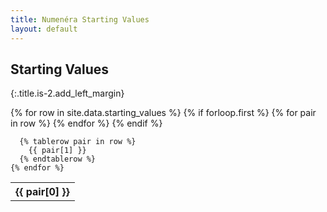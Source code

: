 ```yaml
---
title: Numenéra Starting Values
layout: default
---
```


## Starting Values
{:.title.is-2.add_left_margin} 

<div class="container is-widescreen">
  <table class="table is-striped is-bordered">
    {% for row in site.data.starting_values %}
      {% if forloop.first %}
        <tr>
          {% for pair in row %}
            <th class="is-selected">{{ pair[0] }}</th>
          {% endfor %}
        </tr>
      {% endif %}

      {% tablerow pair in row %}
        {{ pair[1] }}
      {% endtablerow %}
    {% endfor %}
  </table>
</div>